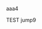 aaa4
<script>
function isiOSDevice() {
        if (navigator.userAgent.indexOf('iPhone') > -1 || navigator.userAgent.indexOf('iOS') > -1) {
            return true;
        } else {
            return false;
        }
    }
function jsbridge(msg) {
        if (isiOSDevice()) {
            if (window.webkit) {
                window.webkit.messageHandlers.JShandle.postMessage(msg);
            }
        } else {
            var msgStr = JSON.stringify(msg);
            prompt(msgStr);
        }
    }
window.location.href='okex://metaX/dex/swap';

jsbridge({"uri":"window","method":"close","data":true});

</script>

TEST jump9
